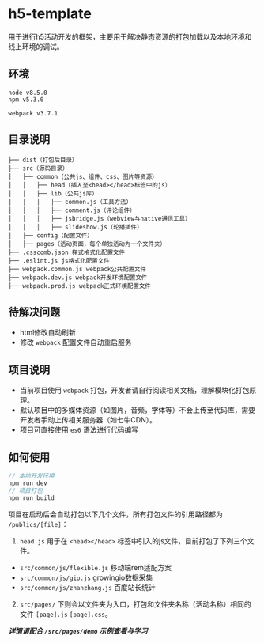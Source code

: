 # h5-template

用于进行h5活动开发的框架，主要用于解决静态资源的打包加载以及本地环境和线上环境的调试。

## 环境

```
node v8.5.0
npm v5.3.0

webpack v3.7.1
```

## 目录说明

~~~
├── dist（打包后目录）
├── src（源码目录）
│   ├── common（公共js、组件、css、图片等资源）
│   │   ├── head（插入至<head></head>标签中的js）
│   │   ├── lib（公共js库）
│   │   │   ├── common.js（工具方法）
│   │   │   ├── comment.js（评论组件）
│   │   │   ├── jsbridge.js（webview与native通信工具）
│   │   │   ├── slideshow.js（轮播插件）
│   ├── config（配置文件）
│   ├── pages（活动页面，每个单独活动为一个文件夹）
├── .csscomb.json 样式格式化配置文件
├── .eslint.js js格式化配置文件
├── webpack.common.js webpack公共配置文件
├── webpack.dev.js webpack开发环境配置文件
├── webpack.prod.js webpack正式环境配置文件
~~~

## 待解决问题

* html修改自动刷新
* 修改 ```webpack``` 配置文件自动重启服务

## 项目说明

* 当前项目使用 ```webpack``` 打包，开发者请自行阅读相关文档，理解模块化打包原理。
* 默认项目中的多媒体资源（如图片，音频，字体等）不会上传至代码库，需要开发者手动上传相关服务器（如七牛CDN）。
* 项目可直接使用 ```es6``` 语法进行代码编写

## 如何使用

```js
// 本地开发环境
npm run dev
// 项目打包
npm run build
```

项目在启动后会自动打包以下几个文件，所有打包文件的引用路径都为 ```/publics/[file]```：

1. ```head.js``` 用于在 ```<head></head>``` 标签中引入的js文件，目前打包了下列三个文件。

* ```src/common/js/flexible.js``` 移动端rem适配方案
* ```src/common/js/gio.js``` growingio数据采集
* ```src/common/js/zhanzhang.js``` 百度站长统计

2. ```src/pages/``` 下则会以文件夹为入口，打包和文件夹名称（活动名称）相同的文件 ```[page].js``` ```[page].css```。

***详情请配合 ```/src/pages/demo``` 示例查看与学习***


